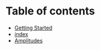 # Table of contents

* [Getting Started](README.md)
* [index](untitled.md)
* [Amplitudes](amplitudes.md)

